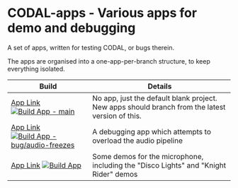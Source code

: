 # CODAL-apps - Various apps for demo and debugging

A set of apps, written for testing CODAL, or bugs therein.

The apps are organised into a one-app-per-branch structure, to keep everything isolated.

| Build | Details |
| ----- | ------- |
| [App Link](https://github.com/JohnVidler/codal-apps) [![Build App - main](https://github.com/JohnVidler/codal-apps/actions/workflows/buildapp.yml/badge.svg?branch=main)](https://github.com/JohnVidler/codal-apps/actions/workflows/buildapp.yml) | No app, just the default blank project. New apps should branch from the latest version of this. |
| [App Link](https://github.com/JohnVidler/codal-apps/tree/bug/audio-freezes) [![Build App - bug/audio-freezes](https://github.com/JohnVidler/codal-apps/actions/workflows/buildapp.yml/badge.svg?branch=bug%2Faudio-freezes)](https://github.com/JohnVidler/codal-apps/actions/workflows/buildapp.yml) | A debugging app which attempts to overload the audio pipeline |
| [App Link](https://github.com/JohnVidler/codal-apps/tree/app/fancy-disco) [![Build App](https://github.com/JohnVidler/codal-apps/actions/workflows/buildapp.yml/badge.svg?branch=app%2Ffancy-disco)](https://github.com/JohnVidler/codal-apps/actions/workflows/buildapp.yml) | Some demos for the microphone, including the "Disco Lights" and "Knight Rider" demos |